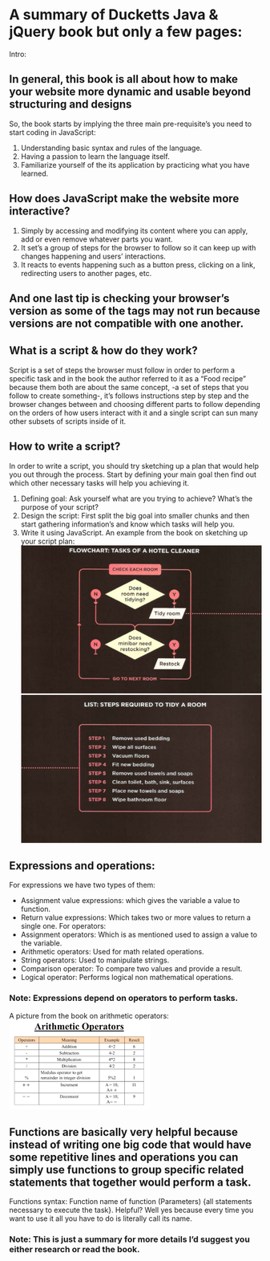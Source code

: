 # A summary of Ducketts Java & jQuery book but only a few pages:
Intro:
## In general, this book is all about how to make your website more dynamic and usable beyond structuring and designs 
So, the book starts by implying the three main pre-requisite’s you need to start coding in JavaScript:
1.	Understanding basic syntax and rules of the language.
2.	Having a passion to learn the language itself.
3.	Familiarize yourself of the its application by practicing what you have learned.
## How does JavaScript make the website more interactive?  
1.	Simply by accessing and modifying its content where you can apply, add or even remove whatever parts you want.
2.	It set’s a group of steps for the browser to follow so it can keep up with changes happening and users’ interactions.
3.	 It reacts to events happening such as a button press, clicking on a link, redirecting users to another pages, etc.
## And one last tip is checking your browser’s version as some of the tags may not run because versions are not compatible with one another.
## What is a script & how do they work?
Script is a set of steps the browser must follow in order to perform a specific task and in the book the author referred to it as a “Food recipe” because them both are about the same concept, -a set of steps that you follow to create something-, it’s follows instructions step by step and the browser changes between and choosing different parts to follow depending on the orders of how users interact with it and a single script can sun many other subsets of scripts inside of it.
## How to write a script?
In order to write a script, you should try sketching up a plan that would help you out through the process. Start by defining your main goal then find out which other necessary tasks will help you achieving it.
1.	Defining goal: Ask yourself what are you trying to achieve? What’s the purpose of your script?
2.	Design the script: First split the big goal into smaller chunks and then start gathering information’s and know which tasks will help you.
3.	Write it using JavaScript.
An example from the book on sketching up your script plan:
![Planning](ScreenshotR.png)
![Steps](ScreenshotA.png)

## Expressions and operations:
For expressions we have two types of them:
*	Assignment value expressions: which gives the variable a value to function.
*	Return value expressions: Which takes two or more values to return a single one.
For operators:
*	Assignment operators: Which is as mentioned used to assign a value to the variable.
*	Arithmetic operators: Used for math related operations.
*	String operators: Used to manipulate strings.
*	Comparison operator: To compare two values and provide a result.
*	Logical operator: Performs logical non mathematical operations.
### Note: Expressions depend on operators to perform tasks.
A picture from the book on arithmetic operators:
 ![Arithmetic operators](down.png)

## Functions are basically very helpful because instead of writing one big code that would have some repetitive lines and operations you can simply use functions to group specific related statements that together would perform a task.
Functions syntax:
Function name of function (Parameters) {all statements necessary to execute the task}.
Helpful? Well yes because every time you want to use it all you have to do is literally call its name.
### Note: This is just a summary for more details I’d suggest you either research or read the book.
